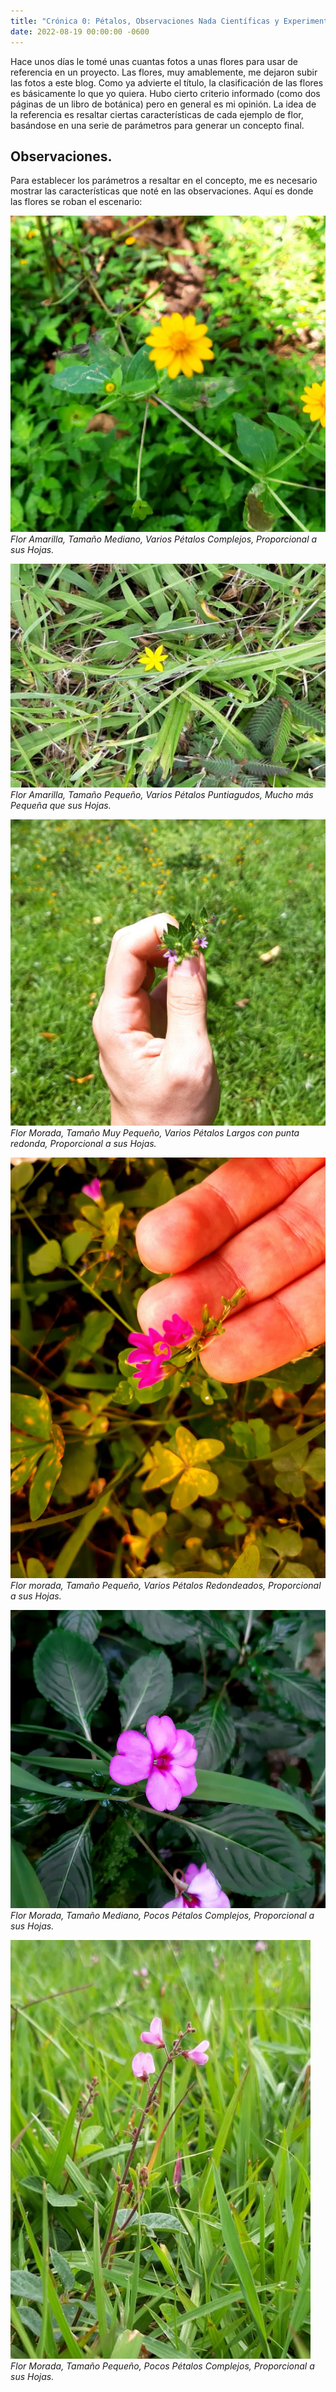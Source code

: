 ```yaml
---
title: "Crónica 0: Pétalos, Observaciones Nada Científicas y Experimentación."
date: 2022-08-19 00:00:00 -0600 
---
```


Hace unos días le tomé unas cuantas fotos a unas flores para usar de referencia en un proyecto. Las flores, muy amablemente, me dejaron subir las fotos a este blog. Como ya advierte el título, la clasificación de las flores es básicamente lo que yo quiera. Hubo cierto criterio informado (como dos páginas de un libro de botánica) pero en general es mi opinión. La idea de la referencia es resaltar ciertas características de cada ejemplo de flor, basándose en una serie de parámetros para generar un concepto final. 


## Observaciones.


Para establecer los parámetros a resaltar en el concepto, me es necesario mostrar las características que noté en las observaciones. Aquí es donde las flores se roban el escenario: 

![flor amarilla 1](/assets/blog_images/cronica0/amarilla1.jpeg)
_Flor Amarilla, Tamaño Mediano, Varios Pétalos Complejos, Proporcional a sus Hojas._

![flor amarilla 2](/assets/blog_images/cronica0/amarilla2.jpeg)
_Flor Amarilla, Tamaño Pequeño, Varios Pétalos Puntiagudos, Mucho más Pequeña que sus Hojas._

![flor morada 1](/assets/blog_images/cronica0/morada1.jpeg)
_Flor Morada, Tamaño Muy Pequeño, Varios Pétalos Largos con punta redonda, Proporcional a sus Hojas._

![flor morada 2](/assets/blog_images/cronica0/morada2.jpeg)
_Flor morada, Tamaño Pequeño, Varios Pétalos Redondeados, Proporcional a sus Hojas._

![flor morada 3](/assets/blog_images/cronica0/morada3.jpeg)
_Flor Morada, Tamaño Mediano, Pocos Pétalos Complejos, Proporcional a sus Hojas._

![flor morada 4](/assets/blog_images/cronica0/morada4.jpeg)
_Flor Morada, Tamaño Pequeño, Pocos Pétalos Complejos, Proporcional a sus Hojas._



